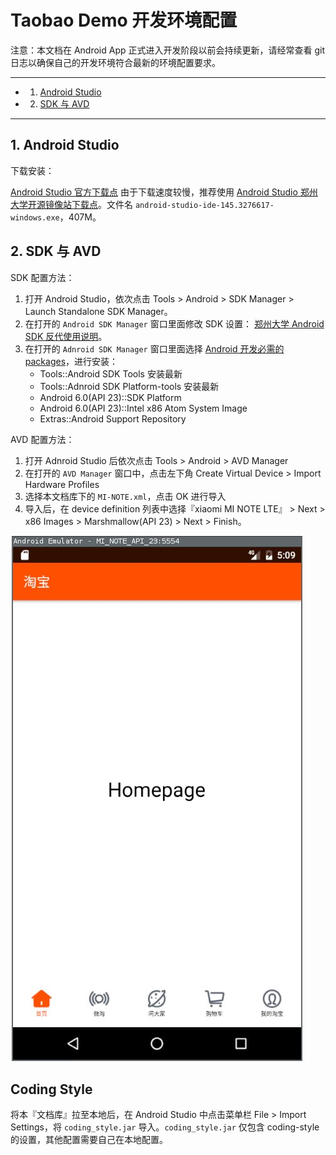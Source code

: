 # Taobao Demo 开发环境配置

注意：本文档在 Android App 正式进入开发阶段以前会持续更新，请经常查看 git 日志以确保自己的开发环境符合最新的环境配置要求。

---

<!-- vscode-markdown-toc -->
* 1. [Android Studio](#AndroidStudio)
* 2. [SDK 与 AVD](#SDKAVD)

<!-- vscode-markdown-toc-config
	numbering=true
	autoSave=true
	/vscode-markdown-toc-config -->
<!-- /vscode-markdown-toc -->

---

##  1. <a name='AndroidStudio'></a>Android Studio

下载安装：

[Android Studio 官方下载点](https://developer.android.com/index.html) 由于下载速度较慢，推荐使用 [Android Studio 郑州大学开源镜像站下载点](http://10.66.0.111/android/android-studio/2.2/)。文件名 `android-studio-ide-145.3276617-windows.exe`，407M。

##  2. <a name='SDKAVD'></a>SDK 与 AVD

SDK 配置方法：

1. 打开 Android Studio，依次点击 Tools > Android > SDK Manager > Launch Standalone SDK Manager。
1. 在打开的 `Android SDK Manager` 窗口里面修改 SDK 设置： [郑州大学 Android SDK 反代使用说明](http://10.66.0.111/wiki/android.html)。
1. 在打开的 `Adnroid SDK Manager` 窗口里面选择 [Android 开发必需的 packages](https://www.zhihu.com/question/31935836)，进行安装：
	- Tools::Android SDK Tools 安装最新
	- Tools::Adnroid SDK Platform-tools 安装最新
	- Android 6.0(API 23)::SDK Platform
	- Android 6.0(API 23)::Intel x86 Atom System Image
	- Extras::Android Support Repository

AVD 配置方法：

1. 打开 Adnroid Studio 后依次点击 Tools > Android > AVD Manager
1. 在打开的 `AVD Manager` 窗口中，点击左下角 Create Virtual Device > Import Hardware Profiles
1. 选择本文档库下的 `MI-NOTE.xml`，点击 OK 进行导入
1. 导入后，在 device definition 列表中选择『xiaomi MI NOTE LTE』 > Next > x86 Images > Marshmallow(API 23) > Next > Finish。

![AVD configuration](../../images/minote_avd.jpg)

## Coding Style

将本『文档库』拉至本地后，在 Android Studio 中点击菜单栏 File > Import Settings，将 `coding_style.jar` 导入。`coding_style.jar` 仅包含 coding-style 的设置，其他配置需要自己在本地配置。
